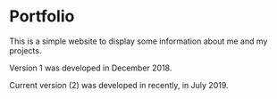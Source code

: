 # Portfolio

This is a simple website to display some information about me and my projects.

Version 1 was developed in December 2018.

Current version (2) was developed in recently, in July 2019.

